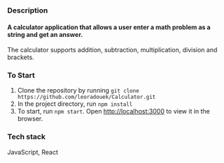 ### Description

#### A calculator application that allows a user enter a math problem as a string and get an answer.

The calculator supports addition, subtraction, multiplication, division and brackets.

### To Start

1. Clone the repository by running `git clone https://github.com/leoradouek/Calculator.git`
2. In the project directory, run `npm install`
3. To start, run `npm start`. Open [http://localhost:3000](http://localhost:3000) to view it in the browser.

### Tech stack

JavaScript, React
